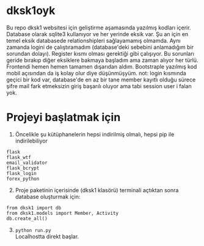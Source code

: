 # dksk1oyk
Bu repo dksk1 websitesi için geliştirme aşamasında yazılmış kodları içerir. Database olarak sqlite3 kullanıyor ve her yerinde eksik var. Şu an için en temel eksik databasede relationshipleri sağlayamamış olmamda. Aynı zamanda logini de çalıştıramadım (database'deki sebebini anlamadığım bir sorundan dolayı). Register kısmı olması gerektiği gibi çalışıyor. Bu sorunları geride bırakıp diğer eksiklere bakmaya başladım ama zaman alıyor her türlü. Frontendi hemen hemen tamamen dışarıdan aldım. Bootstraple yazılmış kod mobil açısından da iş kolay olur diye düşünmüşyüm.
not: login kısmında geçici bir kod var, database'de en az bir tane member kayıtlı olduğu sürece şifre mail fark etmeksizin giriş başarılı oluyor ama tabi session user i falan yok.

# Projeyi başlatmak için #
1) Öncelikle şu kütüphanelerin hepsi indirilmiş olmalı, hepsi pip ile indirilebiliyor
```
flask
flask_wtf
email_validator
flask_bcrypt
flask_login
forex_python
```

2) Proje paketinin içerisinde (dksk1 klasörü) terminali açtıktan sonra database oluşturmak için:
```
from dksk1 import db
from dksk1.models import Member, Activity
db.create_all()
```

3)   ```python run.py```    
Localhostta direkt başlar. 

